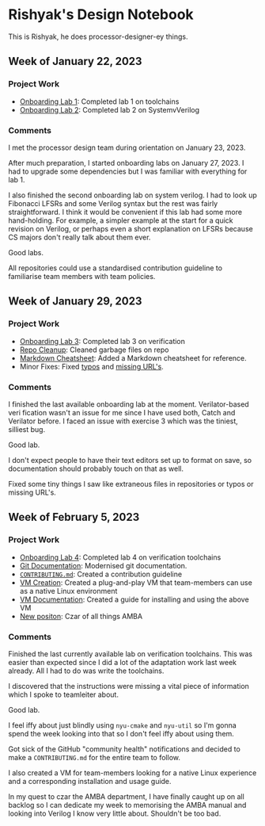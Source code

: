 # Rishyak's Design Notebook
This is Rishyak, he does processor-designer-ey things.

## Week of January 22, 2023
### Project Work
- [Onboarding Lab 1](https://github.com/rishyak/potential-computing-machine/tree/main/Labs/1): Completed lab 1 on toolchains
- [Onboarding Lab 2](https://github.com/rishyak/potential-computing-machine/tree/main/Labs/2): Completed lab 2 on SystemvVerilog

### Comments
I met the processor design team during orientation on January 23, 2023. 

After much preparation, I started onboarding labs on January 27, 2023. I had 
to upgrade some dependencies but I was familiar with everything for lab 1.

I also finished the second onboarding lab on system verilog. I had to look up 
Fibonacci LFSRs and some Verilog syntax but the rest was fairly straightforward. 
I think it would be convenient if this lab had some more hand-holding. For example, 
a simpler example at the start for a quick revision on Verilog, or perhaps even
 a short explanation on LFSRs because CS majors don't really talk about them ever.

 Good labs.

All repositories could use a standardised contribution guideline to familiarise 
team members with team policies.

## Week of January 29, 2023
### Project Work
- [Onboarding Lab 3](https://github.com/rishyak/potential-computing-machine/tree/main/Labs/3): Completed lab 3 on verification
- [Repo Cleanup](https://github.com/NYU-Processor-Design/nyu-processor-design.github.io/pull/12): Cleaned garbage files on repo
- [Markdown Cheatsheet](https://github.com/NYU-Processor-Design/nyu-processor-design.github.io/pull/14): Added a Markdown cheatsheet for reference.
- Minor Fixes: Fixed [typos](https://github.com/NYU-Processor-Design/nyu-processor-design.github.io/pull/16) and [missing URL's](https://github.com/NYU-Processor-Design/nyu-processor-design.github.io/pull/37).

### Comments
I finished the last available onboarding lab at the moment. Verilator-based veri
fication wasn't an issue for me since I have used both, Catch and Verilator before. 
I faced an issue with exercise 3 which was the tiniest, silliest bug. 

Good lab. 

I don't expect people to have their text editors set up to format on save, so 
documentation should probably touch on that as well.

Fixed some tiny things I saw like extraneous files in repositories or typos or 
missing URL's. 

## Week of February 5, 2023
### Project Work
- [Onboarding Lab 4](https://github.com/rishyak/potential-computing-machine/tree/main/Labs/4): Completed lab 4 on verification toolchains
- [Git Documentation](https://github.com/NYU-Processor-Design/nyu-processor-design.github.io/pull/40): Modernised git documentation.
- [`CONTRIBUTING.md`](https://github.com/NYU-Processor-Design/.github/blob/main/.github/CONTRIBUTING.md): Created a contribution guideline
- [VM Creation](https://drive.google.com/drive/folders/1vzB0ra_1gFrapqpwCEHLpuZI6Ekn0mpw?usp=share_link): Created a plug-and-play VM that team-members can use as a native Linux environment
- [VM Documentation](https://github.com/NYU-Processor-Design/nyu-processor-design.github.io/pull/42): Created a guide for installing and using the above VM
- [New positon](https://nyu-processor-design.github.io/vip_course_docs/membership.html#czars): Czar of all things AMBA

### Comments
Finished the last currently available lab on verification toolchains. This was
easier than expected since I did a lot of the adaptation work last week already.
All I had to do was write the toolchains. 

I discovered that the instructions were missing a vital piece of information
which I spoke to teamleiter about. 

Good lab.

I feel iffy about just blindly using `nyu-cmake` and `nyu-util` so I'm gonna 
spend the week looking into that so I don't feel iffy about using them.

Got sick of the GitHub "community health" notifications and decided to make
a `CONTRIBUTING.md` for the entire team to follow.

I also created a VM for team-members looking for a native Linux experience
and a corresponding installation and usage guide.

In my quest to czar the AMBA department, I have finally caught up on all 
backlog so I can dedicate my week to memorising the AMBA manual and looking
into Verilog I know very little about. Shouldn't be too bad. 
